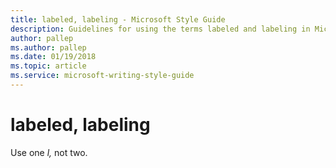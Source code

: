 ```yaml
---
title: labeled, labeling - Microsoft Style Guide
description: Guidelines for using the terms labeled and labeling in Microsoft documents.
author: pallep
ms.author: pallep
ms.date: 01/19/2018
ms.topic: article
ms.service: microsoft-writing-style-guide
---
```


# labeled, labeling

Use one *l,* not two.
